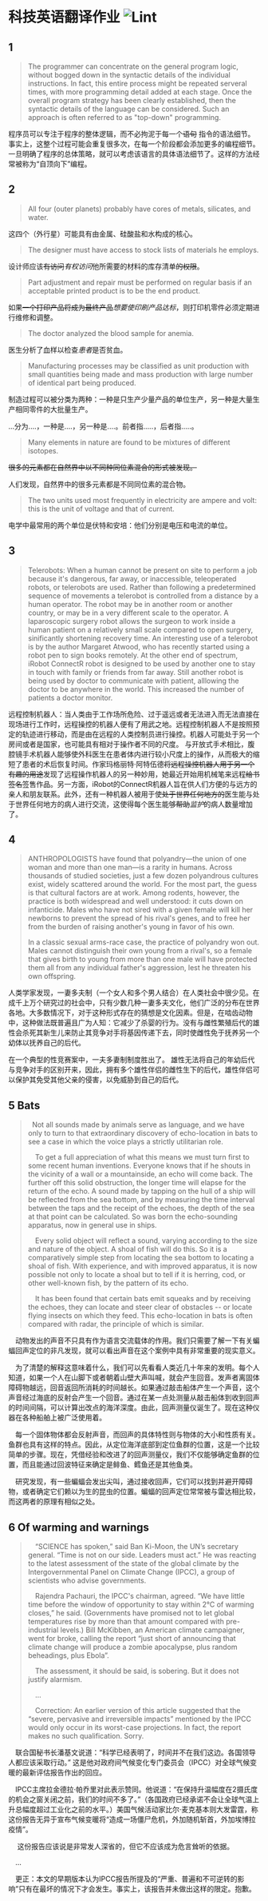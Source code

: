 # 科技英语翻译作业 ![Lint](https://github.com/chfanghr/TET-homework/workflows/Lint/badge.svg)

## 1

> The programmer can concentrate on the general program logic, without bogged down in the syntactic details of the individual instructions. In fact, this entire process might be repeated serveral times, with more programming detail added at each stage. Once the overall program strategy has been clearly established, then the syntactic details of the language can be considered. Such an approach is often referred to as "top-down" programming.

程序员可以专注于程序的整体逻辑，而不必拘泥于每一个~~语句~~ 指令的语法细节。事实上，这整个过程可能会重复很多次，在每一个阶段都会添加更多的编程细节。一旦明确了程序的总体策略，就可以考虑该语言的具体语法细节了。这样的方法经常被称为“自顶向下”编程。

## 2

> All four (outer planets) probably have cores of metals, silicates, and water.

这四个（外行星）可能具有由金属、硅酸盐和水构成的核心。

> The designer must have access to stock lists of materials he employs.

设计师应该~~有访问~~*有权访问*他所需要的材料的库存清单~~的权限~~。

> Part adjustment and repair must be performed on regular basis if an acceptable printed product is to be the end product.

如果~~一个打印产品将成为最终产品~~*想要使印刷产品达标*，则打印机零件必须定期进行维修和调整。

> The doctor analyzed the blood sample for anemia.

医生分析了血样以检查*患者*是否贫血。

> Manufacturing processes may be classified as unit production with small quantities being made and mass production with large number of identical part being produced.

制造过程可以被分类为两种：一种是只生产少量产品的单位生产，另一种是大量生产相同零件的大批量生产。

...分为....，一种是....，另一种是....。前者指.....，后者指.....。

> Many elements in nature are found to be mixtures of different isotopes.

~~很多的元素都在自然界中以不同种同位素混合的形式被发现。~~

人们发现，自然界中的很多元素都是不同同位素的混合物。

> The two units used most frequently in electricity are ampere and volt: this is the unit of voltage and that of current.

电学中最常用的两个单位是伏特和安培：他们分别是电压和电流的单位。

## 3

> Telerobots: When a human cannot be present on site to perform a job because it's dangerous, far away, or inaccessible, teleoperated robots, or telerobots are used. Rather than following a predetermined sequence of movements a telerobot is controlled from a distance by a human operator. The robot may be in another room or another country, or may be in a very different scale to the operator. A laparoscopic surgery robot allows the surgeon to work inside a human patient on a relatively small scale compared to open surgery, sinificantly shortening recovery time. An interesting use of a telerobot is by the author Margaret Atwood, who has recently started using a robot pen to sign books remotely. At the other end of spectrum, iRobot ConnectR robot is designed to be used by another one to stay in touch with family or friends from far away. Still another robot is being used by doctor to communicate with patient, alllowing the doctor to be anywhere in the world. This increased the number of patients a doctor monitor.

远程控制机器人：当人类由于工作场所危险、过于遥远或者无法进入而无法直接在现场进行工作时，远程操控的机器人便有了用武之地。远程控制机器人不是按照预定的轨迹进行移动，而是由在远程的人类控制员进行操控。机器人可能处于另一个房间或者是国家，也可能具有相对于操作者不同的尺度。 与开放式手术相比，腹腔镜手术机器人能够使外科医生在患者体内进行较小尺度上的操作，从而极大的缩短了患者的术后恢复时间。作家玛格丽特·阿特伍德~~将远程操控机器人用于另一个有趣的用途~~发现了远程操作机器人的另一种妙用，她最近开始用机械笔来远程~~给书签名~~签售作品。另一方面，iRobot的ConnectR机器人旨在供人们方便的与远方的亲人和朋友联系。此外，还有一种机器人被用于使~~处于世界任何地方的~~医生能与处于世界任何地方的病人进行交流，这使得每个医生能够~~帮助~~*监护*的病人数量增加了。

## 4

> ANTHROPOLOGISTS have found that polyandry—the union of one woman and more than one man—is a rarity in humans. Across thousands of studied societies, just a few dozen polyandrous cultures exist, widely scattered around the world. For the most part, the guess is that cultural factors are at work. Among rodents, however, the practice is both widespread and well understood: it cuts down on infanticide. Males who have not sired with a given female will kill her newborns to prevent the spread of his rival's genes, and to free her from the burden of raising another's young in favor of his own.
>
> In a classic sexual arms-race case, the practice of polyandry won out. Males cannot distinguish their own young from a rival's, so a female that gives birth to young from more than one male will have protected them all from any individual father's aggression, lest he threaten his own offspring.

人类学家发现，一妻多夫制（一个女人和多个男人结合）在人类社会中很少见。在成千上万个研究过的社会中，只有少数几种一妻多夫文化，他们广泛的分布在世界各地。大多数情况下，对于这种形式存在的猜想是文化因素。但是，在啮齿动物中，这种做法既普遍且广为人知：它减少了杀婴的行为。没有与雌性繁殖后代的雄性会杀死其新生儿来防止其竞争对手将基因传递下去，同时使雌性免于抚养另一个幼体以抚养自己的后代。

在一个典型的性竞赛案中，一夫多妻制制度胜出了。 雄性无法将自己的年幼后代与竞争对手的区别开来，因此，拥有多个雄性伴侣的雌性生下的后代，雄性伴侣可以保护其免受其他父亲的侵害，以免威胁到自己的后代。

## 5 Bats

> &nbsp;&nbsp;Not all sounds made by animals serve as language, and we have only to turn to that extraordinary discovery of echo-location in bats to see a case in which the voice plays a strictly utilitarian role.
>
> &ensp;&ensp;To get a full appreciation of what this means we must turn first to some recent human inventions. Everyone knows that if he shouts in the vicinity of a wall or a mountainside, an echo will come back. The further off this solid obstruction, the longer time will elapse for the return of the echo. A sound made by tapping on the hull of a ship will be reflected from the sea bottom, and by measuring the time interval between the taps and the receipt of the echoes, the depth of the sea at that point can be calculated. So was born the echo-sounding apparatus, now in general use in ships.
>
> &ensp;&ensp;Every solid object will reflect a sound, varying according to the size and nature of the object. A shoal of fish will do this. So it is a comparatively simple step from locating the sea bottom to locating a shoal of fish. With experience, and with improved apparatus, it is now possible not only to locate a shoal but to tell if it is herring, cod, or other well-known fish, by the pattern of its echo.
>
> &ensp;&ensp;It has been found that certain bats emit squeaks and by receiving the echoes, they can locate and steer clear of obstacles -- or locate flying insects on which they feed. This echo-location in bats is often compared with radar, the principle of which is similar.

&ensp;&ensp;动物发出的声音不只具有作为语言交流载体的作用。我们只需要了解一下有关蝙蝠回声定位的非凡发现，就可以看出声音在这个案例中具有非常重要的现实意义。

&ensp;&ensp;为了清楚的解释这意味着什么，我们可以先看看人类近几十年来的发明。每个人知道，如果一个人在山脚下或者朝着山壁大声叫喊，就会产生回音。发声者离固体障碍物越远，回音返回所消耗的时间越长。如果通过敲击船体产生一个声音，这个声音经过海底的反射会产生一个回音。通过在某一点处测量从敲击船体到收到回声的时间间隔，可以计算出改点的海洋深度。由此，回声测量仪诞生了。现在这种仪器在各种船舶上被广泛使用着。

&ensp;&ensp;每一个固体物体都会反射声音，而回声的具体特性则与物体的大小和性质有关。鱼群也具有这样的特点。因此，从定位海洋底部到定位鱼群的位置，这是一个比较简单的步骤。现在，凭借经验和改进了的回声测量仪，我们不仅能够确定鱼群的位置，而且能通过回波特征来确定是鲱鱼、鳕鱼还是其他鱼类。

&ensp;&ensp;研究发现，有一些蝙蝠会发出尖叫，通过接收回声，它们可以找到并避开障碍物，或者确定它们赖以为生的昆虫的位置。蝙蝠的回声定位常常被与雷达相比较，而这两者的原理有相似之处。

## 6 Of warming and warnings

>&ensp;&ensp;“SCIENCE has spoken,” said Ban Ki-Moon, the UN’s secretary general. “Time is not on our side. Leaders must act.” He was reacting to the latest assessment of the state of the global climate by the Intergovernmental Panel on Climate Change (IPCC), a group of scientists who advise governments.
>
>&ensp;&ensp;Rajendra Pachauri, the IPCC's chairman, agreed. “We have little time before the window of opportunity to stay within 2°C of warming closes,” he said. (Governments have promised not to let global temperatures rise by more than that amount compared with pre-industrial levels.) Bill McKibben, an American climate campaigner, went for broke, calling the report “just short of announcing that climate change will produce a zombie apocalypse, plus random beheadings, plus Ebola”.
>
>&ensp;&ensp;The assessment, it should be said, is sobering. But it does not justify alarmism.
>
>&ensp;&ensp;...
>
>&ensp;&ensp;Correction: An earlier version of this article suggested that the “severe, pervasive and irreversible impacts” mentioned by the IPCC would only occur in its worst-case projections. In fact, the report makes no such qualification. Sorry.

&ensp;&ensp;联合国秘书长潘基文说道：“科学已经表明了，时间并不在我们这边。各国领导人都应该采取行动。” 这是他对政府间气候变化专门委员会（IPCC）对全球气候变暖的最新评估报告作出的回应。

&ensp;&ensp;IPCC主席拉金德拉·帕乔里对此表示赞同。他说道：“在保持升温幅度在2摄氏度的机会之窗关闭之前，我们的时间不多了。”（各国政府已经承诺不会让全球气温上升总幅度超过工业化之前的水平。）美国气候活动家比尔·麦克基本则大发雷霆，称这份报告无异于宣布气候变暖将“造成一场僵尸危机，外加随机斩首，外加埃博拉疫情”。

&ensp; &ensp;这份报告应该说是非常发人深省的，但它不应该成为危言耸听的依据。

&ensp;&ensp;...

&ensp;&ensp;更正：本文的早期版本认为IPCC报告所提及的“严重、普遍和不可逆转的影响”只有在最坏的情况下才会发生。事实上，该报告并未做出这样的限定。抱歉。
